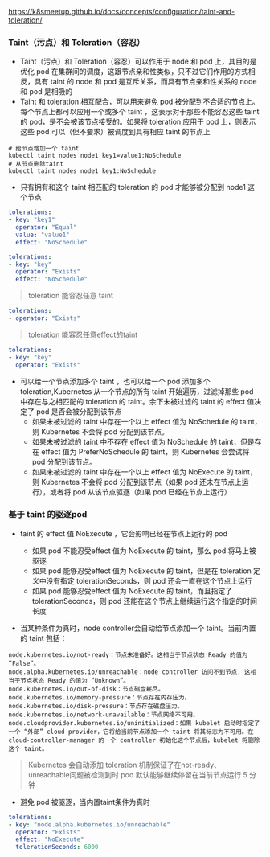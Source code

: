 https://k8smeetup.github.io/docs/concepts/configuration/taint-and-toleration/

### Taint（污点）和 Toleration（容忍）
* Taint（污点）和 Toleration（容忍）可以作用于 node 和 pod 上，其目的是优化 pod 在集群间的调度，这跟节点亲和性类似，只不过它们作用的方式相反，具有 taint 的 node 和 pod 是互斥关系，而具有节点亲和性关系的 node 和 pod 是相吸的
* Taint 和 toleration 相互配合，可以用来避免 pod 被分配到不合适的节点上。每个节点上都可以应用一个或多个 taint ，这表示对于那些不能容忍这些 taint 的 pod，是不会被该节点接受的。如果将 toleration 应用于 pod 上，则表示这些 pod 可以（但不要求）被调度到具有相应 taint 的节点上


```
# 给节点增加一个 taint
kubectl taint nodes node1 key1=value1:NoSchedule
# 从节点删除taint
kubectl taint nodes node1 key1:NoSchedule
```
* 只有拥有和这个 taint 相匹配的 toleration 的 pod 才能够被分配到 node1 这个节点
```yml
tolerations:
- key: "key1"
  operator: "Equal"
  value: "value1"
  effect: "NoSchedule"
```
```yml
tolerations:
- key: "key"
  operator: "Exists"
  effect: "NoSchedule"
```

>toleration 能容忍任意 taint
```yml
tolerations:
- operator: "Exists"
```
>toleration 能容忍任意effect的taint
```yml
tolerations:
- key: "key"
  operator: "Exists"
```

* 可以给一个节点添加多个 taint ，也可以给一个 pod 添加多个 toleration,Kubernetes 从一个节点的所有 taint 开始遍历，过滤掉那些 pod 中存在与之相匹配的 toleration 的 taint。余下未被过滤的 taint 的 effect 值决定了 pod 是否会被分配到该节点
  - 如果未被过滤的 taint 中存在一个以上 effect 值为 NoSchedule 的 taint，则 Kubernetes 不会将 pod 分配到该节点。
  - 如果未被过滤的 taint 中不存在 effect 值为 NoSchedule 的 taint，但是存在 effect 值为 PreferNoSchedule 的 taint，则 Kubernetes 会尝试将 pod 分配到该节点。
  - 如果未被过滤的 taint 中存在一个以上 effect 值为 NoExecute 的 taint，则 Kubernetes 不会将 pod 分配到该节点（如果 pod 还未在节点上运行），或者将 pod 从该节点驱逐（如果 pod 已经在节点上运行）



### 基于 taint 的驱逐pod
* taint 的 effect 值 NoExecute ，它会影响已经在节点上运行的 pod
  - 如果 pod 不能忍受effect 值为 NoExecute 的 taint，那么 pod 将马上被驱逐
  - 如果 pod 能够忍受effect 值为 NoExecute 的 taint，但是在 toleration 定义中没有指定 tolerationSeconds，则 pod 还会一直在这个节点上运行
  - 如果 pod 能够忍受effect 值为 NoExecute 的 taint，而且指定了 tolerationSeconds，则 pod 还能在这个节点上继续运行这个指定的时间长度
  
* 当某种条件为真时，node controller会自动给节点添加一个 taint。当前内置的 taint 包括：
```
node.kubernetes.io/not-ready：节点未准备好。这相当于节点状态 Ready 的值为 “False“。
node.alpha.kubernetes.io/unreachable：node controller 访问不到节点. 这相当于节点状态 Ready 的值为 “Unknown“。
node.kubernetes.io/out-of-disk：节点磁盘耗尽。
node.kubernetes.io/memory-pressure：节点存在内存压力。
node.kubernetes.io/disk-pressure：节点存在磁盘压力。
node.kubernetes.io/network-unavailable：节点网络不可用。
node.cloudprovider.kubernetes.io/uninitialized：如果 kubelet 启动时指定了一个 “外部” cloud provider，它将给当前节点添加一个 taint 将其标志为不可用。在 cloud-controller-manager 的一个 controller 初始化这个节点后，kubelet 将删除这个 taint。
```
>Kubernetes 会自动添加 toleration 机制保证了在not-ready、unreachable问题被检测到时 pod 默认能够继续停留在当前节点运行 5 分钟
* 避免 pod 被驱逐，当内置taint条件为真时
```yml
tolerations:
- key: "node.alpha.kubernetes.io/unreachable"
  operator: "Exists"
  effect: "NoExecute"
  tolerationSeconds: 6000
```
